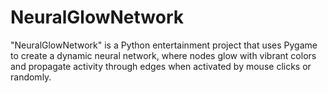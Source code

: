 # NeuralGlowNetwork
"NeuralGlowNetwork" is a Python entertainment project that uses Pygame to create a dynamic neural network, where nodes glow with vibrant colors and propagate activity through edges when activated by mouse clicks or randomly.
